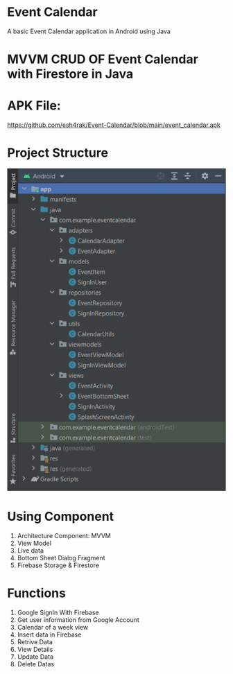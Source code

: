 # Event Calendar
 A basic Event Calendar application in Android using Java


# MVVM CRUD OF Event Calendar with Firestore in Java


# APK File: 
https://github.com/esh4rak/Event-Calendar/blob/main/event_calendar.apk

# Project Structure
![mvvm](https://github.com/esh4rak/Event-Calendar/blob/main/project%20structure.png)


# Using Component 
01. Architecture Component: MVVM
02. View Model
03. Live data
04. Bottom Sheet Dialog Fragment
05. Firebase Storage & Firestore

# Functions
01. Google SignIn With Firebase
02. Get user information from Google Account
03. Calendar of a week view
04. Insert data in Firebase
05. Retrive Data
06. View Details
07. Update Data
08. Delete Datas


